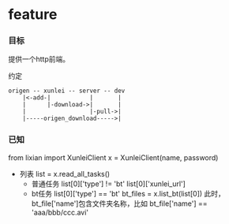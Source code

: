 feature
========

### 目标

提供一个http前端。

约定

```
origen -- xunlei -- server -- dev
    |<-add-|           |       |
    |      |-download->|       |
    |                  |-pull->|
    |-----origen_download----->|
```

### 已知

from lixian import XunleiClient
x = XunleiClient(name, password)

* 列表
list = x.read_all_tasks()
    * 普通任务
    list[0]['type'] != 'bt'
    list[0]['xunlei_url']
    * bt任务
    list[0]['type'] == 'bt'
    bt_files = x.list_bt(list[0])
    此时，bt_file['name']包含文件夹名称，比如
    bt_file['name'] == 'aaa/bbb/ccc.avi'

